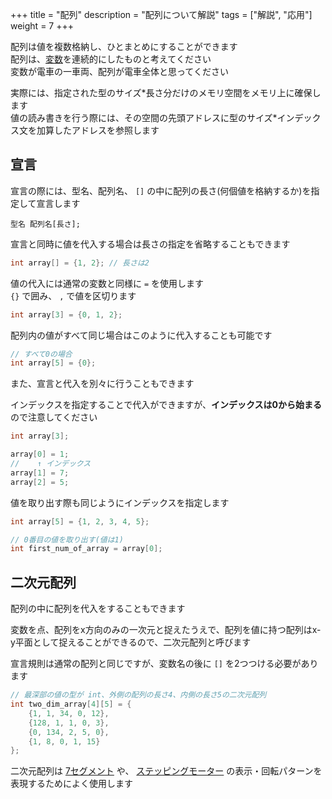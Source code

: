 +++
title = "配列"
description = "配列について解説"
tags = ["解説", "応用"]
weight = 7
+++

配列は値を複数格納し、ひとまとめにすることができます  
配列は、[変数](/arduino言語解説/variables/)を連続的にしたものと考えてください  
変数が電車の一車両、配列が電車全体と思ってください

実際には、指定された型のサイズ\*長さ分だけのメモリ空間をメモリ上に確保します  
値の読み書きを行う際には、その空間の先頭アドレスに型のサイズ\*インデックス文を加算したアドレスを参照します

## 宣言

宣言の際には、型名、配列名、 `[]` の中に配列の長さ(何個値を格納するか)を指定して宣言します

```text
型名 配列名[長さ];
```

宣言と同時に値を代入する場合は長さの指定を省略することもできます

```c++
int array[] = {1, 2}; // 長さは2
```

値の代入には通常の変数と同様に `=` を使用します  
`{}` で囲み、 `,` で値を区切ります

```c++
int array[3] = {0, 1, 2};
```

配列内の値がすべて同じ場合はこのように代入することも可能です

```c++
// すべて0の場合
int array[5] = {0};
```

また、宣言と代入を別々に行うこともできます

インデックスを指定することで代入ができますが、**インデックスは0から始まる**ので注意してください

```c++
int array[3];

array[0] = 1;
//    ↑ インデックス
array[1] = 7;
array[2] = 5;
```

値を取り出す際も同じようにインデックスを指定します

```c++
int array[5] = {1, 2, 3, 4, 5};

// 0番目の値を取り出す(値は1)
int first_num_of_array = array[0];
```

## 二次元配列

配列の中に配列を代入をすることもできます

変数を点、配列をx方向のみの一次元と捉えたうえで、配列を値に持つ配列はx-y平面として捉えることができるので、二次元配列と呼びます

宣言規則は通常の配列と同じですが、変数名の後に `[]` を2つつける必要があります

```c++
// 最深部の値の型が int、外側の配列の長さ4、内側の長さ5の二次元配列
int two_dim_array[4][5] = {
    {1, 1, 34, 0, 12},
    {128, 1, 1, 0, 3},
    {0, 134, 2, 5, 0},
    {1, 8, 0, 1, 15}
};
```

二次元配列は [7セグメント](パーツについて#7セグメント) や、 [ステッピングモーター](パーツについて#ステッピングモーター) の表示・回転パターンを表現するためによく使用します